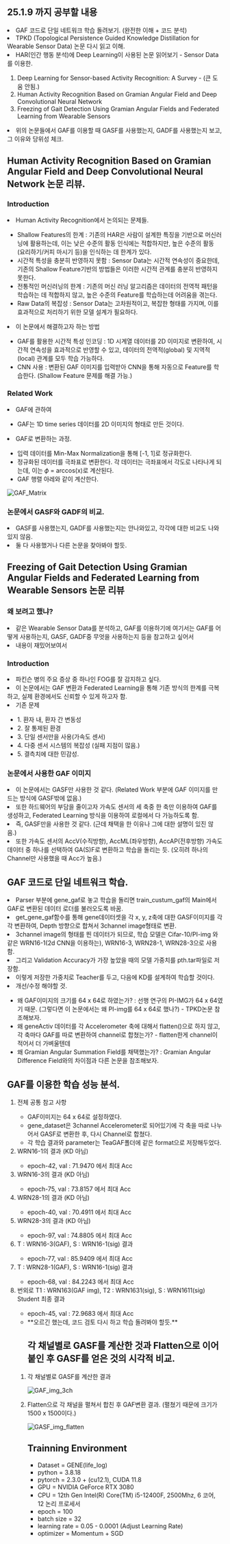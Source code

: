 ## 25.1.9 까지 공부할 내용
<li> GAF 코드로 단일 네트워크 학습 돌려보기. (완전한 이해 + 코드 분석) </li>
<li> TPKD (Topological Persistence Guided Knowledge Distillation for Wearable Sensor Data) 논문 다시 읽고 이해. </li>
<li> HAR(인간 행동 분석)에 Deep Learning이 사용된 논문 읽어보기 - Sensor Data를 이용한. </li>
<ol>
<li> Deep Learning for Sensor-based Activity Recognition: A Survey - (큰 도움 안됨.) </li>
<li> Human Activity Recognition Based on Gramian Angular Field and Deep Convolutional Neural Network </li>
<li> Freezing of Gait Detection Using Gramian Angular Fields and Federated Learning from Wearable Sensors </li>
</ol>
<li> 위의 논문들에서 GAF를 이용할 때 GASF를 사용했는지, GADF를 사용했는지 보고, 그 이유와 당위성 체크. </li>



## Human Activity Recognition Based on Gramian Angular Field and Deep Convolutional Neural Network 논문 리뷰.
### Introduction
<li> Human Activity Recognition에서 논의되는 문제들. </li>
<ul>
<li> Shallow Features의 한계 : 기존의 HAR은 사람이 설계한 특징을 기반으로 머신러닝에 활용하는데, 이는 낮은 수준의 활동 인식에는 적합하지만, 높은 수준의 활동 (요리하기/커피 마시기 등)을 인식하는 데 한계가 있다. </li>
<li> 시간적 특성을 충분히 반영하지 못함 : Sensor Data는 시간적 연속성이 중요한데, 기존의 Shallow Feature기반의 방법들은 이러한 시간적 관계를 충분히 반영하지 못한다. </li>
<li> 전통적인 머신러닝의 한계 : 기존의 머신 러닝 알고리즘은 데이터의 전역적 패턴을 학습하는 데 적합하지 않고, 높은 수준의 Feature를 학습하는데 어려움을 겪는다. </li>
<li> Raw Data의 복잡성 : Sensor Data는 고차원적이고, 복잡한 형태를 가지며, 이를 효과적으로 처리하기 위한 모델 설계가 필요하다. </li>
</ul>

<li> 이 논문에서 해결하고자 하는 방법 </li>
<ul>
<li> GAF를 활용한 시간적 특성 인코딩 : 1D 시계열 데이터를 2D 이미지로 변환하여, 시간적 연속성을 효과적으로 반영할 수 있고, 데이터의 전역적(global) 및 지역적(local) 관계를 모두 학습 가능하다. </li>
<li> CNN 사용 : 변환된 GAF 이미지를 입력받아 CNN을 통해 자동으로 Feature를 학습한다. (Shallow Feature 문제를 해결 가능.) </li>
</ul>

### Related Work
<li> GAF에 관하여 </li>
<ul>
<li> GAF는 1D time series 데이터를 2D 이미지의 형태로 만든 것이다. </li>
</ul>
<li> GAF로 변환하는 과정. </li>
<ul>
<li> 입력 데이터를 Min-Max Normalization을 통해 [-1, 1]로 정규화한다. </li>
<li> 정규화된 데이터를 극좌표로 변환한다. 각 데이터는 극좌표에서 각도로 나타나게 되는데, 이는  𝜙 = arccos(x)로 계산된다.</li>
<li> GAF 행렬 아레와 같이 계산한다. </li>
</ul>

![GAF_Matrix](https://github.com/wjdwocks/ML-DNN/raw/main/markdown/25년/25.1.9/GAF_Matrix.png)

### 논문에서 GASF와 GADF의 비교.
<li> GASF를 사용했는지, GADF를 사용했는지는 안나와있고, 각각에 대한 비교도 나와있지 않음. </li>
<li> 둘 다 사용했거나 다른 논문을 찾아봐야 할듯. </li>



## Freezing of Gait Detection Using Gramian Angular Fields and Federated Learning from Wearable Sensors 논문 리뷰
### 왜 보려고 했냐?
<li> 같은 Wearable Sensor Data를 분석하고, GAF를 이용하기에 여기서는 GAF를 어떻게 사용하는지, GASF, GADF중 무엇을 사용하는지 등을 참고하고 싶어서 </li>
<li> 내용이 재밌어보여서 </li>

### Introduction
<li> 파킨슨 병의 주요 증상 중 하나인 FOG를 잘 감지하고 싶다. </li>
<li> 이 논문에서는 GAF 변환과 Federated Learning을 통해 기존 방식의 한계를 극복하고, 실제 환경에서도 신뢰할 수 있게 하고자 함. </li>
<li> 기존 문제 </li>
<ul>
<li> 1. 환자 내, 환자 간 변동성 </li>
<li> 2. 잘 통제된 환경 </li>
<li> 3. 단일 센서만을 사용(가속도 센서) </li>
<li> 4. 다중 센서 시스템의 복잡성 (실패 지점이 많음.) </li>
<li> 5. 결측치에 대한 민감성. </li>
</ul>

### 논문에서 사용한 GAF 이미지
<li> 이 논문에서는 GASF만 사용한 것 같다. (Related Work 부분에 GAF 이미지를 만드는 방식에 GASF밖에 없음.) </li>
<li> 또한 하드웨어의 부담을 줄이고자 가속도 센서의 세 축중 한 축만 이용하여 GAF를 생성하고, Federated Learning 방식을 이용하여 로컬에서 다 가능하도록 함. </li>
<li> 즉, GASF만을 사용한 것 같다. (근데 채택을 한 이유나 그에 대한 설명이 있진 않음.) </li>
<li> 또한 가속도 센서의 AccV(수직방향), AccML(좌우방향), AccAP(전후방향) 가속도 데이터 중 하나를 선택하여 GA(S)F로 변환하고 학습을 돌리는 듯. (오히려 하나의 Channel만 사용했을 때 Acc가 높음.) </li>



## GAF 코드로 단일 네트워크 학습.
<li> Parser 부분에 gene_gaf로 놓고 학습을 돌리면 train_custum_gaf의 Main에서 GAF로 변환된 데이터 로더를 불러오도록 바꿈. </li>
<li> get_gene_gaf함수를 통해 gene데이터셋을 각 x, y, z축에 대한 GASF이미지를 각각 변환하여, Depth 방향으로 합쳐서 3channel image형태로 변환. </li>
<li> 3channel image의 형태를 띈 데이터가 되므로, 학습 모델은 Cifar-10/PI-img 와 같은 WRN16-1(2d CNN을 이용하는), WRN16-3, WRN28-1, WRN28-3으로 사용함. </li>
<li> 그리고 Validation Accuracy가 가장 높았을 때의 모델 가중치를 pth.tar파일로 저장함. </li>
<li> 이렇게 저장한 가중치로 Teacher를 두고, 다음에 KD를 설계하여 학습할 것이다. </li>
<li> 개선/수정 해야할 것. </li>
<ul>
<li> 왜 GAF이미지의 크기를 64 x 64로 하였는가? : 선행 연구의 PI-IMG가 64 x 64였기 때문. (그렇다면 이 논문에서는 왜 PI-img를 64 x 64로 했나?) - TPKD논문 참조해보자. </li>
<li> 왜 geneActiv 데이터를 각 Accelerometer 축에 대해서 flatten()으로 하지 않고, 각 축마다 GAF를 따로 변환하여 channel로 합쳤는가? - flatten한게 channel이 적어서 더 가벼울텐데 </li>
<li> 왜 Gramian Angular Summation Field를 채택했는가? : Gramian Angular Difference Field와의 차이점과 다른 논문을 참조해보자. </li>
</ul>

## GAF를 이용한 학습 성능 분석.
<ol>

<li> 전체 공통 참고 사항 </li>
<ul>
<li> GAF이미지는 64 x 64로 설정하였다. </li>
<li> gene_dataset은 3channel Accelerometer로 되어있기에 각 축을 따로 나누어서 GASF로 변환한 후, 다시 Channel로 합쳤다. </li>
<li> 각 학습 결과와 parameter는 TeaGAF폴더에 같은 format으로 저장해두었다. </li>
</ul>

<li> WRN16-1의 결과 (KD 아님) </li>
<ul>
<li> epoch-42, val : 71.9470 에서 최대 Acc </li>
</ul>

<li> WRN16-3의 결과 (KD 아님) </li>
<ul>
<li> epoch-75, val : 73.8157 에서 최대 Acc </li>
</ul>

<li> WRN28-1의 결과 (KD 아님) </li>
<ul>
<li> epoch-40, val : 70.4911 에서 최대 Acc </li>
</ul>

<li> WRN28-3의 결과 (KD 아님) </li>
<ul>
<li> epoch-97, val : 74.8805 에서 최대 Acc </li>
</ul>

<li> T : WRN16-3(GAF), S : WRN16-1(sig) 결과 </li>
<ul>
<li> epoch-77, val : 85.9409 에서 최대 Acc </li>
</ul>

<li> T : WRN28-1(GAF), S : WRN16-1(sig) 결과 </li>
<ul>
<li> epoch-68, val : 84.2243 에서 최대 Acc </li>
</ul>

<li> 번외로 T1 : WRN163(GAF img), T2 : WRN1631(sig), S : WRN1611(sig) Student 최종 결과 </li>
<ul>
<li> epoch-45, val : 72.9683 에서 최대 Acc </li>
<li> **오르긴 했는데, 코드 검토 다시 하고 학습 돌려봐야 할듯.** </li>
</ul>

<ol>

## 각 채널별로 GASF를 계산한 것과 Flatten으로 이어붙인 후 GASF를 얻은 것의 시각적 비교.
<li> 각 채널별로 GASF를 계산한 결과 </li>

![GAF_img_3ch](https://github.com/wjdwocks/ML-DNN/raw/main/markdown/25년/25.1.9/GAF_img_3ch.png)
<li> Flatten으로 각 채널을 펼쳐서 합친 후 GAF변환 결과. (펼쳤기 때문에 크기가 1500 x 1500이다.) </li>

![GASF_img_flatten](https://github.com/wjdwocks/ML-DNN/raw/main/markdown/25년/25.1.9/GASF_img_flatten.png)




## Trainning Environment
<ul>
<li> Dataset = GENE(life_log) </li> 
<li> python = 3.8.18 </li>
<li> pytorch = 2.3.0 + (cu12.1), CUDA 11.8 </li>
<li> GPU = NVIDIA GeForce RTX 3080 </li>
<li> CPU = 12th Gen Intel(R) Core(TM) i5-12400F, 2500Mhz, 6 코어, 12 논리 프로세서 </li>
<li> epoch = 100 </li>
<li> batch size = 32 </li>
<li> learning rate = 0.05 - 0.0001 (Adjust Learning Rate) </li>
<li> optimizer = Momentum + SGD </li>
</ul>